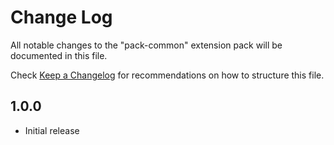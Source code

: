 # Change Log

All notable changes to the "pack-common" extension pack will be documented in this file.

Check [Keep a Changelog](http://keepachangelog.com/) for recommendations on how to structure this file.

## 1.0.0

- Initial release
